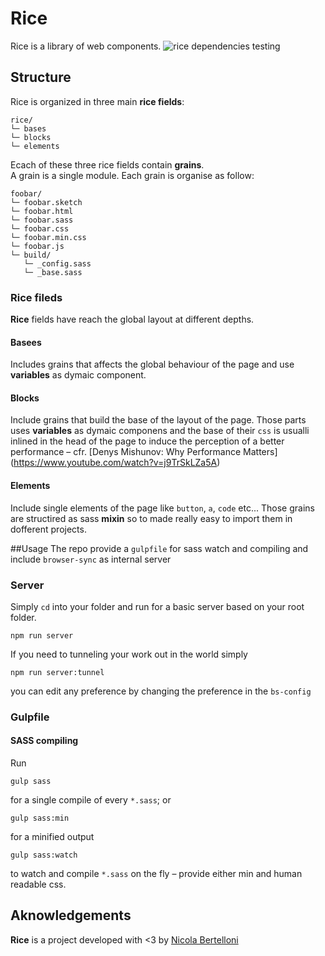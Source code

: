 # Rice
Rice is a library of web components.
![rice dependencies testing](https://david-dm.org/wanbinkimoon/rice.svg)
## Structure
Rice is organized in three main **rice fields**:
```
rice/
└─ bases
└─ blocks
└─ elements
```
Ecach of these three rice fields contain **grains**.  
A grain is a single module. Each grain is organise as follow:
```
foobar/
└─ foobar.sketch
└─ foobar.html
└─ foobar.sass
└─ foobar.css
└─ foobar.min.css
└─ foobar.js
└─ build/
   └─ _config.sass
   └─ _base.sass
```
### Rice fileds
**Rice** fields have reach the global layout at different depths.
#### Basees
Includes grains that affects the global behaviour of the page and use **variables** as dymaic component.
#### Blocks
Include grains that build the base of the layout of the page. Those parts uses **variables** as dymaic componens and the base of their `css` is usualli inlined in the head of the page to induce the perception of a better performance – cfr. [Denys Mishunov: Why Performance Matters] (https://www.youtube.com/watch?v=j9TrSkLZa5A)
#### Elements
Include single elements of the page like `button`, `a`, `code` etc... Those grains are structired as sass **mixin** so to made really easy to import them in dofferent projects.

##Usage
The repo provide a `gulpfile` for  sass watch and compiling and include `browser-sync` as internal server
### Server
Simply `cd` into your folder and run for a basic server based on your root folder.
```
npm run server
```
If you need to tunneling your work out in the world simply
```
npm run server:tunnel
```
you can edit any preference by changing the preference in the `bs-config`

### Gulpfile
#### SASS compiling
Run   
```
gulp sass
```
for a single compile of every `*.sass`; or
```
gulp sass:min
```
for a minified output
```
gulp sass:watch
```
to watch and compile `*.sass` on the fly – provide either min and human readable css.

## Aknowledgements
**Rice** is a project developed with <3 by [Nicola Bertelloni](mailto:nicola.bertelloni@gmail.com)
